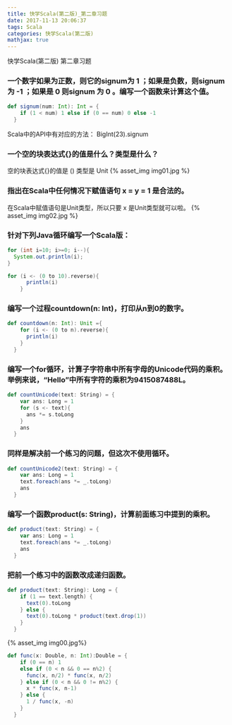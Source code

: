 ```yaml
---
title: 快学Scala(第二版)_第二章习题
date: 2017-11-13 20:06:37
tags: Scala
categories: 快学Scala(第二版)
mathjax: true
---
```


快学Scala(第二版) 第二章习题
<!-- more -->

### 一个数字如果为正数，则它的signum为 1 ；如果是负数，则signum为 -1 ；如果是 0 则signum 为 0 。编写一个函数来计算这个值。
```scala
def signum(num: Int): Int = {
    if (1 < num) 1 else if (0 == num) 0 else -1
  }
```
Scala中的API中有对应的方法： BigInt(23).signum

### 一个空的块表达式{}的值是什么？类型是什么？
空的块表达式{}的值是 ()   类型是 Unit
{% asset_img img01.jpg %}

### 指出在Scala中任何情况下赋值语句 x = y = 1 是合法的。
在Scala中赋值语句是Unit类型，所以只要 x 是Unit类型就可以啦。
{% asset_img img02.jpg %}

### 针对下列Java循环编写一个Scala版：
```Java
for (int i=10; i>=0; i--){
  System.out.println(i);
}
```

```scala
for (i <- (0 to 10).reverse){
      println(i)
    }
```


### 编写一个过程countdown(n: Int)，打印从n到0的数字。
```scala
def countdown(n: Int): Unit ={
    for (i <- (0 to n).reverse){
      println(i)
    }
  }
```

### 编写一个for循环，计算子字符串中所有字母的Unicode代码的乘积。举例来说，“Hello”中所有字符的乘积为9415087488L。
```scala
def countUnicode(text: String) = {
    var ans: Long = 1
    for (s <- text){
      ans *= s.toLong
    }
    ans
  }
```

### 同样是解决前一个练习的问题，但这次不使用循环。
```scala
def countUnicode2(text: String) = {
    var ans: Long = 1
    text.foreach(ans *= _.toLong)
    ans
  }
```

### 编写一个函数product(s: String)，计算前面练习中提到的乘积。
```scala
def product(text: String) = {
    var ans: Long = 1
    text.foreach(ans *= _.toLong)
    ans
  }
```


### 把前一个练习中的函数改成递归函数。
```scala
def product(text: String): Long = {
    if (1 == text.length) {
      text(0).toLong
    } else {
      text(0).toLong * product(text.drop(1))
    }
  }
```


{% asset_img img00.jpg%}
```scala
def func(x: Double, n: Int):Double = {
    if (0 == n) 1
    else if (0 < n && 0 == n%2) {
      func(x, n/2) * func(x, n/2)
    } else if (0 < n && 0 != n%2) {
      x * func(x, n-1)
    } else {
      1 / func(x, -n)
    }
  }
```
